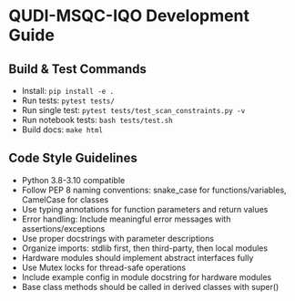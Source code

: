 # QUDI-MSQC-IQO Development Guide

## Build & Test Commands
- Install: `pip install -e .`
- Run tests: `pytest tests/`
- Run single test: `pytest tests/test_scan_constraints.py -v`
- Run notebook tests: `bash tests/test.sh`
- Build docs: `make html`

## Code Style Guidelines
- Python 3.8-3.10 compatible
- Follow PEP 8 naming conventions: snake_case for functions/variables, CamelCase for classes
- Use typing annotations for function parameters and return values
- Error handling: Include meaningful error messages with assertions/exceptions
- Use proper docstrings with parameter descriptions
- Organize imports: stdlib first, then third-party, then local modules
- Hardware modules should implement abstract interfaces fully
- Use Mutex locks for thread-safe operations
- Include example config in module docstring for hardware modules
- Base class methods should be called in derived classes with super()